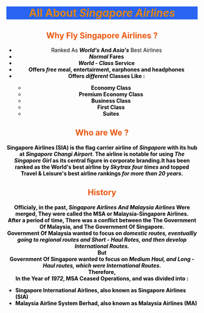 <!DOCTYPE html>
<html>
  <head>
  <title>Singapore Airlines</title>
  </head>
<style>
    h2 {
     color: rgb(235, 88, 14);
     text-align: center;
    }
    p {
    color: black;
    text-align: center;
    }
    body {
       background-image: url("https://www.straitstimes.com/sites/default/files/styles/article_pictrure_780x520_/public/articles/2019/07/09/yq-singaporeairlines-09072019.jpg?itok=WNUwxsUN&timestamp=1562661897");
     background-repeat: no-repeat;
     background-position: center;
     background-size: cover;
    }
    ul {
     color: black; 
     }
    h1 {
      color: rgb(226, 132, 18);
      text-align: center;
      background-color: rgb(41, 101, 242);
    }
    #WhyFly {
     text-align: center
	}
  </style>
    <body>
    <h1><strong>All About <em>Singapore Airlines</em></strong></h1>
    <h2>Why Fly Singapore Airlines ?</h2>
    <ul id="WhyFly">
       <li>Ranked As <strong><em>World's</em> And <em>Asia's</em></strong> Best Airlines</li>
       <li><strong><em>Normal</em><strong> Fares</li>
       <li><strong><em>World - Class</strong></em> Service</li>
       <li>Offers <strong><em>free</strong></em> meal, entertairment, earphones and headphones</li>
       <li>Offers <strong><em>different</strong></em> Classes Like :</li>
          <ul>
             <li>Economy Class</li>
             <li>Premium Economy Class</li>
             <li>Business Class</li>
             <li>First Class</li>
             <li>Suites</li>
          </ul>
     </ul> 
     <h2>Who are We ?</h2>
     <p>Singapore Airlines (SIA) is the <strong>flag carrier airline of <em>Singapore</em> with its hub at <em>Singapore Changi Airport</em>. The airline is notable for using <strong><em>The         Singapore Girl</strong></em> as its central figure in corporate branding.It has been ranked as the <strong>World's best airline by <em>Skytrax four times</em></strong> and topped         <strong<em>Travel & Leisure's</em> best airline rankings <em>for more than 20 years</em>.</p>
     <h2>History</h2>
     <p>Officialy, in the past, <strong><em>Singapore Airlines And Malaysia Airlines</strong></em> Were merged, They were called the <strong<em>MSA or Malaysia-Singapore Airlines</strong></em>.<br> 
        After a period of time, There was a conflict between the The Government Of Malaysia, and The Government Of Singapore.<br> 
        Government Of Malaysia wanted to focus on <em>domestic routes, eventuallly going to regional routes and Short - Haul Rotes, and then develop International Routes.</em><br>
        But<br>
        Government Of Singapore wanted to focus on <em>Medium Haul, and Long - Haul routes, which were International Routes.</em><br> 
        Therefore,<br>
        In the Year of <b><i>1972</b></i>, MSA Ceased Operations, and was divided into :</p>
        <ul>
          <li>Singapore International Airlines, also known as Singapore Airlines (SIA)</li>
          <li>Malaysia Airline System Berhad, also known as Malaysia Airlines (MA)</li>
        </ul>   
    </body>
</html>
        
 

     
